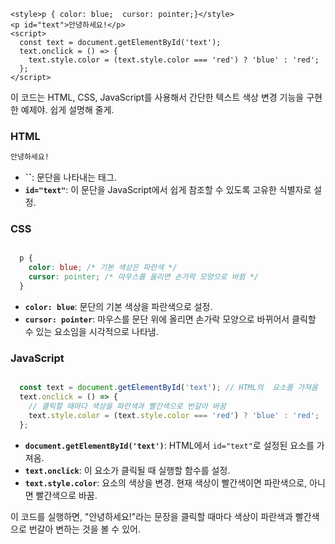 ```
<style>p { color: blue;  cursor: pointer;}</style>
<p id="text">안녕하세요!</p>
<script>
  const text = document.getElementById('text');
  text.onclick = () => {
    text.style.color = (text.style.color === 'red') ? 'blue' : 'red';
  };
</script>
```

이 코드는 HTML, CSS, JavaScript를 사용해서 간단한 텍스트 색상 변경 기능을 구현한 예제야. 쉽게 설명해 줄게.

### HTML
```html
안녕하세요!
```
- **``**: 문단을 나타내는 태그.
- **`id="text"`**: 이 문단을 JavaScript에서 쉽게 참조할 수 있도록 고유한 식별자로 설정.

### CSS
```css

  p {
    color: blue; /* 기본 색상은 파란색 */
    cursor: pointer; /* 마우스를 올리면 손가락 모양으로 바뀜 */
  }

```
- **`color: blue`**: 문단의 기본 색상을 파란색으로 설정.
- **`cursor: pointer`**: 마우스를 문단 위에 올리면 손가락 모양으로 바뀌어서 클릭할 수 있는 요소임을 시각적으로 나타냄.

### JavaScript
```javascript

  const text = document.getElementById('text'); // HTML의  요소를 가져옴
  text.onclick = () => {
    // 클릭할 때마다 색상을 파란색과 빨간색으로 번갈아 바꿈
    text.style.color = (text.style.color === 'red') ? 'blue' : 'red';
  };

```
- **`document.getElementById('text')`**: HTML에서 `id="text"`로 설정된 요소를 가져옴.
- **`text.onclick`**: 이 요소가 클릭될 때 실행할 함수를 설정.
- **`text.style.color`**: 요소의 색상을 변경. 현재 색상이 빨간색이면 파란색으로, 아니면 빨간색으로 바꿈.

이 코드를 실행하면, "안녕하세요!"라는 문장을 클릭할 때마다 색상이 파란색과 빨간색으로 번갈아 변하는 것을 볼 수 있어.
